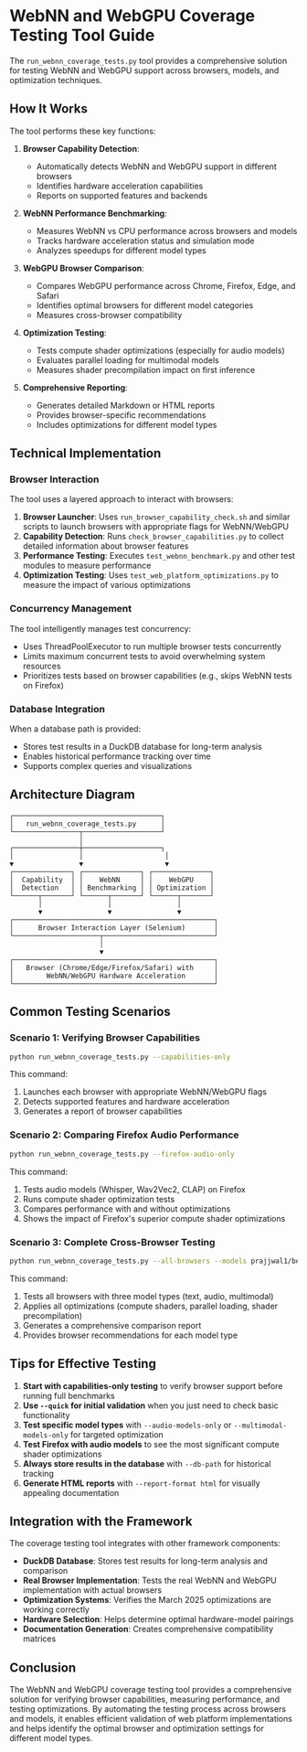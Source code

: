 # WebNN and WebGPU Coverage Testing Tool Guide

The `run_webnn_coverage_tests.py` tool provides a comprehensive solution for testing WebNN and WebGPU support across browsers, models, and optimization techniques.

## How It Works

The tool performs these key functions:

1. **Browser Capability Detection**:
   - Automatically detects WebNN and WebGPU support in different browsers
   - Identifies hardware acceleration capabilities
   - Reports on supported features and backends

2. **WebNN Performance Benchmarking**:
   - Measures WebNN vs CPU performance across browsers and models
   - Tracks hardware acceleration status and simulation mode
   - Analyzes speedups for different model types

3. **WebGPU Browser Comparison**:
   - Compares WebGPU performance across Chrome, Firefox, Edge, and Safari
   - Identifies optimal browsers for different model categories
   - Measures cross-browser compatibility

4. **Optimization Testing**:
   - Tests compute shader optimizations (especially for audio models)
   - Evaluates parallel loading for multimodal models
   - Measures shader precompilation impact on first inference

5. **Comprehensive Reporting**:
   - Generates detailed Markdown or HTML reports
   - Provides browser-specific recommendations
   - Includes optimizations for different model types

## Technical Implementation

### Browser Interaction

The tool uses a layered approach to interact with browsers:

1. **Browser Launcher**: Uses `run_browser_capability_check.sh` and similar scripts to launch browsers with appropriate flags for WebNN/WebGPU
2. **Capability Detection**: Runs `check_browser_capabilities.py` to collect detailed information about browser features
3. **Performance Testing**: Executes `test_webnn_benchmark.py` and other test modules to measure performance
4. **Optimization Testing**: Uses `test_web_platform_optimizations.py` to measure the impact of various optimizations

### Concurrency Management

The tool intelligently manages test concurrency:

- Uses ThreadPoolExecutor to run multiple browser tests concurrently
- Limits maximum concurrent tests to avoid overwhelming system resources
- Prioritizes tests based on browser capabilities (e.g., skips WebNN tests on Firefox)

### Database Integration

When a database path is provided:

- Stores test results in a DuckDB database for long-term analysis
- Enables historical performance tracking over time
- Supports complex queries and visualizations

## Architecture Diagram

```
┌────────────────────────────────────┐
│   run_webnn_coverage_tests.py      │
└────────────────┬───────────────────┘
                 │
┌────────────────┼───────────────────┐
│                │                    │
▼                ▼                    ▼
┌──────────────┐ ┌──────────────┐ ┌──────────────┐
│  Capability  │ │    WebNN     │ │    WebGPU    │
│  Detection   │ │ Benchmarking │ │ Optimization │
└──────┬───────┘ └──────┬───────┘ └──────┬───────┘
       │                │                │
       ▼                ▼                ▼
┌─────────────────────────────────────────────────┐
│      Browser Interaction Layer (Selenium)       │
└─────────────────────┬───────────────────────────┘
                      │
                      ▼
┌─────────────────────────────────────────────────┐
│   Browser (Chrome/Edge/Firefox/Safari) with     │
│        WebNN/WebGPU Hardware Acceleration       │
└─────────────────────────────────────────────────┘
```

## Common Testing Scenarios

### Scenario 1: Verifying Browser Capabilities

```bash
python run_webnn_coverage_tests.py --capabilities-only
```

This command:
1. Launches each browser with appropriate WebNN/WebGPU flags
2. Detects supported features and hardware acceleration
3. Generates a report of browser capabilities

### Scenario 2: Comparing Firefox Audio Performance

```bash
python run_webnn_coverage_tests.py --firefox-audio-only
```

This command:
1. Tests audio models (Whisper, Wav2Vec2, CLAP) on Firefox
2. Runs compute shader optimization tests
3. Compares performance with and without optimizations
4. Shows the impact of Firefox's superior compute shader optimizations

### Scenario 3: Complete Cross-Browser Testing

```bash
python run_webnn_coverage_tests.py --all-browsers --models prajjwal1/bert-tiny whisper-tiny openai/clip-vit-base-patch32 --all-optimizations
```

This command:
1. Tests all browsers with three model types (text, audio, multimodal)
2. Applies all optimizations (compute shaders, parallel loading, shader precompilation)
3. Generates a comprehensive comparison report
4. Provides browser recommendations for each model type

## Tips for Effective Testing

1. **Start with capabilities-only testing** to verify browser support before running full benchmarks
2. **Use `--quick` for initial validation** when you just need to check basic functionality
3. **Test specific model types** with `--audio-models-only` or `--multimodal-models-only` for targeted optimization
4. **Test Firefox with audio models** to see the most significant compute shader optimizations
5. **Always store results in the database** with `--db-path` for historical tracking
6. **Generate HTML reports** with `--report-format html` for visually appealing documentation

## Integration with the Framework

The coverage testing tool integrates with other framework components:

- **DuckDB Database**: Stores test results for long-term analysis and comparison
- **Real Browser Implementation**: Tests the real WebNN and WebGPU implementation with actual browsers
- **Optimization Systems**: Verifies the March 2025 optimizations are working correctly
- **Hardware Selection**: Helps determine optimal hardware-model pairings
- **Documentation Generation**: Creates comprehensive compatibility matrices

## Conclusion

The WebNN and WebGPU coverage testing tool provides a comprehensive solution for verifying browser capabilities, measuring performance, and testing optimizations. By automating the testing process across browsers and models, it enables efficient validation of web platform implementations and helps identify the optimal browser and optimization settings for different model types.